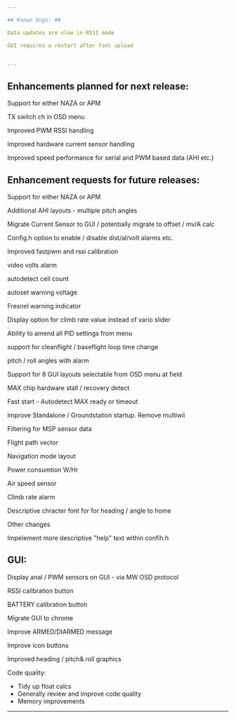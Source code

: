 ```yaml
---

## Known bugs: ##

Data updates are slow in RSSI mode

GUI requires a restart after font upload


---
```


## Enhancements planned for next  release: ##

Support for either NAZA or APM

TX switch ch in OSD menu

Improved PWM RSSI handling

Improved hardware current sensor handling

Improved speed performance for serial and PWM based data (AHI etc.)


## Enhancement requests for future releases: ##

Support for either NAZA or APM

Additional AHI layouts - multiple pitch angles

Migrate Current Sensor to GUI / potentially migrate to offset / mv/A calc 

Config.h option to enable / disable dist/al/volt alarms etc.

Improved fastpwm and rssi calibration

video volts alarm

autodetect cell count

autoset warning voltage

Fresnel warning indicator

Display option for climb rate value instead of vario slider

Ability to amend all PID settings from menu

support for cleanflight / baseflight loop time change

pitch / roll angles with alarm

Support for 8 GUI layouts selectable from OSD menu at field

MAX chip hardware stall / recovery detect

Fast start - Autodetect MAX ready or timeout

Improve Standalone / Groundstation startup. Remove multiwii

Filtering for MSP sensor data

Flight path vector

Navigation mode layout

Power consumtion W/Hr 

Air speed sensor

Climb rate alarm

Descriptive chracter font for for heading / angle to home


Other changes

Impelement more descriptive "help" text within confih.h


## GUI: ##

Display anal / PWM sensors on GUI - via MW OSD protocol

RSSI calibration button

BATTERY calibration button

Migrate GUI to chrome

Improve ARMED/DIARMED message

Improve icon buttons

Improved heading / pitch& roll graphics 


Code quality:

 - Tidy up float calcs
 - Generally review and improve code quality
 - Memory improvements
 
---
 








